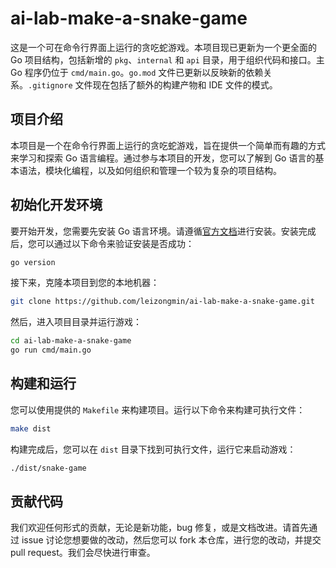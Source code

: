 # ai-lab-make-a-snake-game

这是一个可在命令行界面上运行的贪吃蛇游戏。本项目现已更新为一个更全面的 Go 项目结构，包括新增的 `pkg`、`internal` 和 `api` 目录，用于组织代码和接口。主 Go 程序仍位于 `cmd/main.go`。`go.mod` 文件已更新以反映新的依赖关系。`.gitignore` 文件现在包括了额外的构建产物和 IDE 文件的模式。

## 项目介绍

本项目是一个在命令行界面上运行的贪吃蛇游戏，旨在提供一个简单而有趣的方式来学习和探索 Go 语言编程。通过参与本项目的开发，您可以了解到 Go 语言的基本语法，模块化编程，以及如何组织和管理一个较为复杂的项目结构。

## 初始化开发环境

要开始开发，您需要先安装 Go 语言环境。请遵循[官方文档](https://golang.org/doc/install)进行安装。安装完成后，您可以通过以下命令来验证安装是否成功：

```bash
go version
```

接下来，克隆本项目到您的本地机器：

```bash
git clone https://github.com/leizongmin/ai-lab-make-a-snake-game.git
```

然后，进入项目目录并运行游戏：

```bash
cd ai-lab-make-a-snake-game
go run cmd/main.go
```

## 构建和运行

您可以使用提供的 `Makefile` 来构建项目。运行以下命令来构建可执行文件：

```bash
make dist
```

构建完成后，您可以在 `dist` 目录下找到可执行文件，运行它来启动游戏：

```bash
./dist/snake-game
```

## 贡献代码

我们欢迎任何形式的贡献，无论是新功能，bug 修复，或是文档改进。请首先通过 issue 讨论您想要做的改动，然后您可以 fork 本仓库，进行您的改动，并提交 pull request。我们会尽快进行审查。
